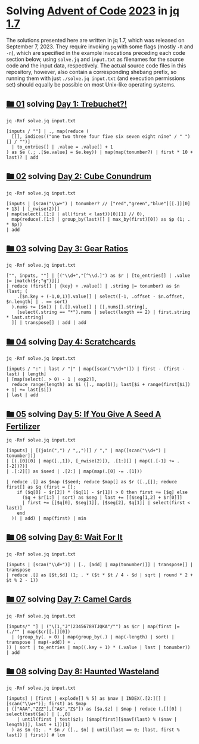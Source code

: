 # Solving [Advent of Code](https://adventofcode.com/) [2023](https://adventofcode.com/2023/) in [jq](https://jqlang.github.io/jq/) [1.7](https://github.com/jqlang/jq/releases/tag/jq-1.7)

The solutions presented here are written in
jq 1.7, which was released on September 7, 2023. They require
invoking `jq` with some flags (mostly `-R` and `-n`), which are
specified in the example invocations preceding each code section
below, using `solve.jq` and `input.txt` as filenames for the
source code and the input data, respectively. The actual source
code files in this repository, however, also contain a corresponding
shebang prefix, so running them with just `./solve.jq input.txt`
(and execution permissions set) should equally be possible on
most Unix-like operating systems.

## [🖿 01](01) solving [Day 1: Trebuchet?!](https://adventofcode.com/2023/day/1)
`jq -Rnf solve.jq input.txt`
```jq
[inputs / ""] | ., map(reduce (
  [[], indices(("one two three four five six seven eight nine" / " ")[] / "")]
  | to_entries[] | .value = .value[] + 1
) as $e (.; .[$e.value] = $e.key)) | map(map(tonumber?) | first * 10 + last)? | add
```

## [🖿 02](02) solving [Day 2: Cube Conundrum](https://adventofcode.com/2023/day/2)
`jq -Rnf solve.jq input.txt`
```jq
[inputs | [scan("\\w+") | tonumber? // ["red","green","blue"][[.]][0] + 13] | [_nwise(2)]]
| map(select(.[1:] | all(first < last))[0][1] // 0),
  map(reduce(.[1:] | group_by(last)[] | max_by(first)[0]) as $p (1; . * $p))
| add
```

## [🖿 03](03) solving [Day 3: Gear Ratios](https://adventofcode.com/2023/day/3)
`jq -Rnf solve.jq input.txt`
```jq
["", inputs, ""] | [("\\d+","[^\\d.]") as $r | [to_entries[] | .value |= [match($r;"g")]]]
| reduce (first[] | {key} + .value[] | .string |= tonumber) as $n (last; (
    .[$n.key + (-1,0,1)].value[] | select([-1, .offset - $n.offset, $n.length] | . == sort)
  ).nums += [$n]) | [.[].value[] | [[.nums[].string],
    [select(.string == "*").nums | select(length == 2) | first.string * last.string]
  ]] | transpose[] | add | add
```

## [🖿 04](04) solving [Day 4: Scratchcards](https://adventofcode.com/2023/day/4)
`jq -Rnf solve.jq input.txt`
```jq
[inputs / ":" | last / "|" | map([scan("\\d+")]) | first - (first - last) | length]
| [map(select(. > 0) - 1 | exp2)],
  reduce range(length) as $i ([., map(1)]; last[$i + range(first[$i]) + 1] += last[$i])
| last | add
```

## [🖿 05](05) solving [Day 5: If You Give A Seed A Fertilizer](https://adventofcode.com/2023/day/5)
`jq -Rnf solve.jq input.txt`
```jq
[inputs] | [(join(",") / ",,")[] / "," | map([scan("\\d+") | tonumber])]
| [(.[0][0] | map([.,1]), [_nwise(2)]), .[1:][] | map((.[-1] += .[-2])?)]
| .[:2][] as $seed | .[2:] | map(map(.[0] -= .[1]))

| reduce .[] as $map ($seed; reduce $map[] as $r ([.,[]]; reduce first[] as $q (first = [];
    if ($q[0] - $r[2]) * ($q[1] - $r[1]) > 0 then first += [$q] else
      ($q + $r[1:] | sort) as $seg | last += [[$seg[1,2] + $r[0]]]
      | first += [[$q[0], $seg[1]], [$seg[2], $q[1]] | select(first < last)]
    end
  )) | add) | map(first) | min
```

## [🖿 06](06) solving [Day 6: Wait For It](https://adventofcode.com/2023/day/6)
`jq -Rnf solve.jq input.txt`
```jq
[inputs | [scan("\\d+")] | [., [add] | map(tonumber)]] | transpose[] | transpose
| reduce .[] as [$t,$d] (1; . * ($t * $t / 4 - $d | sqrt | round * 2 + $t % 2 - 1))
```

## [🖿 07](07) solving [Day 7: Camel Cards](https://adventofcode.com/2023/day/7)
`jq -Rnf solve.jq input.txt`
```jq
[inputs/" "] | ("\(1,"J")23456789TJQKA"/"") as $cr | map(first |= (./"" | map($cr[[.]][0])
  | (group_by(. > 0) | map(group_by(.) | map(-length) | sort) | transpose | map(-add)) + .
)) | sort | to_entries | map((.key + 1) * (.value | last | tonumber)) | add
```

## [🖿 08](08) solving [Day 8: Haunted Wasteland](https://adventofcode.com/2023/day/8)
`jq -Rnf solve.jq input.txt`
```jq
[inputs] | [first | explode[] % 5] as $nav | INDEX(.[2:][] | [scan("\\w+")]; first) as $map
| (["AAA","ZZZ"],["A$","Z$"]) as [$a,$z] | $map | reduce (.[][0] | select(test($a)) | [.,0]
    | until(first | test($z); [$map[first][$nav[(last) % ($nav | length)]], last + 1])[1]
  ) as $n (1; . * $n / ([., $n] | until(last == 0; [last, first % last]) | first)) # lcm
```
